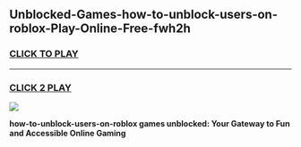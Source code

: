 
## Unblocked-Games-how-to-unblock-users-on-roblox-Play-Online-Free-fwh2h
<h3>
<a href="https://premium76.site?title=how-to-unblock-users-on-roblox&ref=26A">CLICK TO PLAY</a></h3>
<hr>

<h3>
<a href="https://premium76.site?title=how-to-unblock-users-on-roblox&ref=26A">CLICK 2 PLAY</a>
  
</h3>

<a href="https://premium76.site?title=how-to-unblock-users-on-roblox&ref=26A"><img src="https://clearcache.store/games.png"></a>


**how-to-unblock-users-on-roblox games unblocked: Your Gateway to Fun and Accessible Online Gaming**

